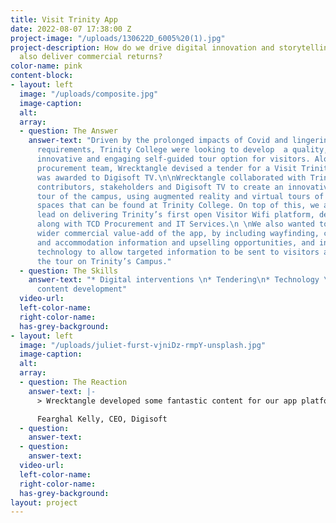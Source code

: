 ```yaml
---
title: Visit Trinity App
date: 2022-08-07 17:38:00 Z
project-image: "/uploads/130622D_6005%20(1).jpg"
project-description: How do we drive digital innovation and storytelling that will
  also deliver commercial returns?
color-name: pink
content-block:
- layout: left
  image: "/uploads/composite.jpg"
  image-caption: 
  alt: 
  array:
  - question: The Answer
    answer-text: "Driven by the prolonged impacts of Covid and lingering social distancing
      requirements, Trinity College were looking to develop  a quality, low-touch,
      innovative and engaging self-guided tour option for visitors. Along with Trinity’s
      procurement team, Wrecktangle devised a tender for a Visit Trinity app, which
      was awarded to Digisoft TV.\n\nWrecktangle collaborated with Trinity content
      contributors, stakeholders and Digisoft TV to create an innovative self-guided
      tour of the campus, using augmented reality and virtual tours of the incredible
      spaces that can be found at Trinity College. On top of this, we also helped
      lead on delivering Trinity’s first open Visitor Wifi platform, devising specifications
      along with TCD Procurement and IT Services.\n \nWe also wanted to focus on the
      wider commercial value-add of the app, by including wayfinding, catering, retail
      and accommodation information and upselling opportunities, and integrating beacon
      technology to allow targeted information to be sent to visitors as they take
      the tour on Trinity’s Campus."
  - question: The Skills
    answer-text: "* Digital interventions \n* Tendering\n* Technology \n* Innovative
      content development"
  video-url: 
  left-color-name: 
  right-color-name: 
  has-grey-background: 
- layout: left
  image: "/uploads/juliet-furst-vjniDz-rmpY-unsplash.jpg"
  image-caption: 
  alt: 
  array:
  - question: The Reaction
    answer-text: |-
      > Wrecktangle developed some fantastic content for our app platform. They were also focused on delivering an innovative product that could evolve and remain relevant for their client and the visitors in years to come.

      Fearghal Kelly, CEO, Digisoft
  - question: 
    answer-text: 
  - question: 
    answer-text: 
  video-url: 
  left-color-name: 
  right-color-name: 
  has-grey-background: 
layout: project
---
```


